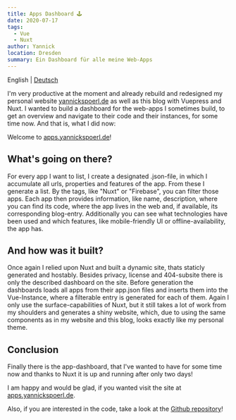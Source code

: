 ```yaml
---
title: Apps Dashboard 🕹️
date: 2020-07-17
tags: 
  - Vue
  - Nuxt
author: Yannick
location: Dresden
summary: Ein Dashboard für alle meine Web-Apps
---
```


English | [Deutsch](/2020/07/17/apps/)

I'm very productive at the moment and already rebuild and redesigned my personal website [yannickspoerl.de](https://www.yannickspoerl.de/en/) as well as this blog with Vuepress and Nuxt. I wanted to build a dashboard for the web-apps I sometimes build, to get an overview and navigate to their code and their instances, for some time now. And that is, what I did now:

Welcome to [apps.yannickspoerl.de](https://apps.yannickspoerl.de/en/)!

## What's going on there?

For every app I want to list, I create a designated .json-file, in which I accumulate all urls, properties and features of the app. From these I generate a list. By the tags, like "Nuxt" or "Firebase", you can filter those apps. Each app then provides information, like name, description, where you can find its code, where the app lives in the web and, if available, its corresponding blog-entry. Additionally you can see what technologies have been used and which features, like mobile-friendly UI or offline-availability, the app has.

## And how was it built?

Once again I relied upon Nuxt and built a dynamic site, thats staticly generated and hostably. Besides privacy, license and 404-subsite there is only the described dashboard on the site. Before generation the dashboards loads all apps from their app.json files and inserts them into the Vue-Instance, where a filterable entry is generated for each of them. Again I only use the surface-capabilities of Nuxt, but it still takes a lot of work from my shoulders and generates a shiny website, which, due to using the same components as in my website and this blog, looks exactly like my personal theme.

## Conclusion

Finally there is the app-dashboard, that I've wanted to have for some time now and thanks to Nuxt it is up and running after only two days!

I am happy and would be glad, if you wanted visit the site at [apps.yannickspoerl.de](https://apps.yannickspoerl.de).

Also, if you are interested in the code, take a look at the [Github repository](https://github.com/YannickSpoerl/apps)!